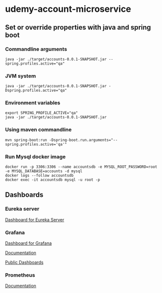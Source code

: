 # udemy-account-microservice

## Set or override properties with java and spring boot

### Commandline arguments

```shell
java -jar ./target/accounts-0.0.1-SNAPSHOT.jar --spring.profiles.active="qa"
```

### JVM system

```shell
java -jar ./target/accounts-0.0.1-SNAPSHOT.jar -Dspring.profiles.active="qa"
```

### Environment variables

```shell
export SPRING_PROFILE_ACTIVE="qa"
java -jar ./target/accounts-0.0.1-SNAPSHOT.jar
```

### Using maven commandline

```shell
mvn spring-boot:run -Dspring-boot.run.arguments="--spring.profiles.active='qa'"
```

### Run Mysql docker image

```shell
docker run -p 3306:3306 --name accountsdb -e MYSQL_ROOT_PASSWORD=root -e MYSQL_DATABASE=accounts -d mysql
docker logs --follow accountsdb
docker exec -it accountsdb mysql -u root -p
```

## Dashboards

### Eureka server

[Dashboard for Eureka Server](http://localhost:8070)

### Grafana

[Dashboard for Grafana](http://localhost:3000)

[Documentation](https://grafana.com/docs/loki/latest/)

[Public Dashboards](https://grafana.com/grafana/dashboards/)

### Prometheus

[Documentation](https://prometheus.io/docs/visualization/grafana/)